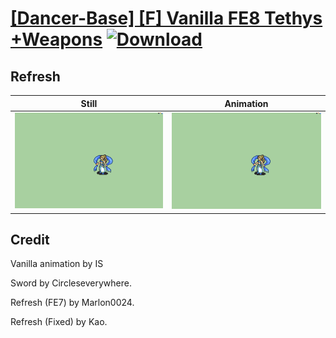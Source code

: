 # [\[Dancer-Base\] \[F\] Vanilla FE8 Tethys +Weapons](./) [![Download](https://img.shields.io/badge/Download--red?style=social&logo=github)](https://minhaskamal.github.io/DownGit/#/home?url=https://github.com/Klokinator/FE-Repo/tree/main/Battle%20Animations%2FBards%2C%20Dancers%2C%20Suppliers%2C%20Misc%2F%5BDancer-Base%5D%20%5BF%5D%20Vanilla%20FE8%20Tethys%20%2BWeapons%2F8.%20Refresh%20(Fixed))

## Refresh

| Still | Animation |
| :---: | :-------: |
| ![Refresh still](./Refresh_000.png) | ![Refresh](./Refresh.gif) |

## Credit

Vanilla animation by IS

Sword by Circleseverywhere.

Refresh (FE7) by Marlon0024.

Refresh (Fixed) by Kao.
